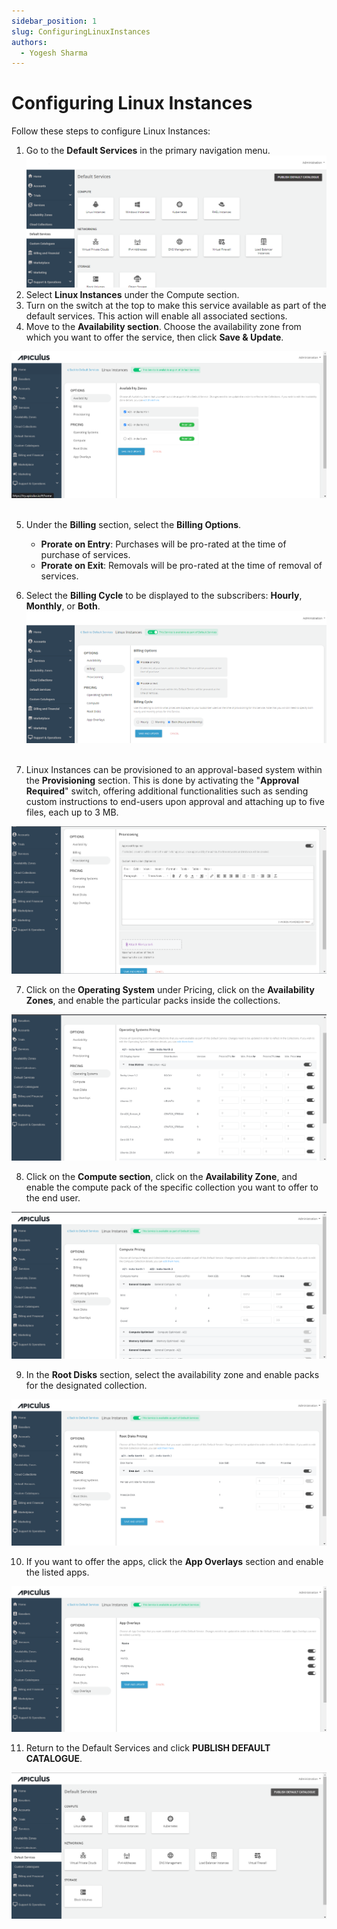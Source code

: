 ```yaml
---
sidebar_position: 1
slug: ConfiguringLinuxInstances
authors:
  - Yogesh Sharma
---
```

# Configuring Linux Instances

Follow these steps to configure Linux Instances:

1. Go to the **Default Services** in the primary navigation menu.
![Configuring Linux Instances](img/rhel.png)
1. Select **Linux Instances** under the Compute section.
2. Turn on the switch at the top to make this service available as part of the default services. This action will enable all associated sections.
3. Move to the **Availability section**. Choose the availability zone from which you want to offer the service, then click **Save & Update**.

![Configuring Linux Instances](img/linux1.png) 

5. Under the **Billing** section, select the **Billing Options**.
	- **Prorate on Entry**: Purchases will be pro-rated at the time of purchase of services.
	- **Prorate on Exit**: Removals will be pro-rated at the time of removal of services.
6. Select the **Billing Cycle** to be displayed to the subscribers: **Hourly**, **Monthly**, or **Both**.
![Configuring Linux Instances](img/linux2.png) 

7. Linux Instances can be provisioned to an approval-based system within the **Provisioning** section. This is done by activating the "**Approval Required**" switch, offering additional functionalities such as sending custom instructions to end-users upon approval and attaching up to five files, each up to 3 MB.

![Configuring Linux Instances](img/linux3.png)

7. Click on the **Operating System** under Pricing, click on the **Availability Zones**, and enable the particular packs inside the collections.

![Configuring Linux Instances](img/linux4.png)

8. Click on the **Compute section**, click on the **Availability Zone**, and enable the compute pack of the specific collection you want to offer to the end user.

![Configuring Linux Instances](img/linux5.png)

9. In the **Root Disks** section, select the availability zone and enable packs for the designated collection.

![Configuring Linux Instances](img/linux6.png)

10. If you want to offer the apps, click the **App Overlays** section and enable the listed apps.

![Configuring Linux Instances](img/linux7.png)

11. Return to the Default Services and click **PUBLISH DEFAULT CATALOGUE**.

![Configuring Linux Instances](img/linux8.png) 